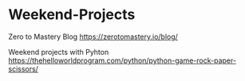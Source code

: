 # Weekend-Projects
Zero to Mastery Blog
https://zerotomastery.io/blog/

Weekend projects with Pyhton
https://thehelloworldprogram.com/python/python-game-rock-paper-scissors/
